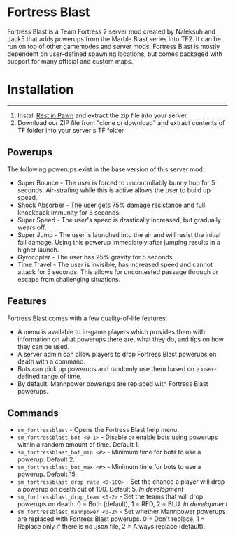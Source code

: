 Fortress Blast
==============

Fortress Blast is a Team Fortress 2 server mod created by Naleksuh and Jack5 that adds powerups from the Marble Blast series into TF2. It can be run on top of other gamemodes and server mods. Fortress Blast is mostly dependent on user-defined spawning locations, but comes packaged with support for many official and custom maps.

# Installation
--------
1) Install [Rest in Pawn](https://github.com/ErikMinekus/sm-ripext/releases/tag/1.0.6) and extract the zip file into your server
2) Download our ZIP file from "clone or download" and extract contents of TF folder into your server's TF folder


Powerups
--------

The following powerups exist in the base version of this server mod:

- Super Bounce - The user is forced to uncontrollably bunny hop for 5 seconds. Air-strafing while this is active allows the user to build up speed.
- Shock Absorber - The user gets 75% damage resistance and full knockback immunity for 5 seconds.
- Super Speed - The user's speed is drastically increased, but gradually wears off.
- Super Jump - The user is launched into the air and will resist the initial fall damage. Using this powerup immediately after jumping results in a higher launch.
- Gyrocopter - The user has 25% gravity for 5 seconds.
- Time Travel - The user is invisible, has increased speed and cannot attack for 5 seconds. This allows for uncontested passage through or escape from challenging situations.

Features
--------

Fortress Blast comes with a few quality-of-life features:

- A menu is available to in-game players which provides them with information on what powerups there are, what they do, and tips on how they can be used.
- A server admin can allow players to drop Fortress Blast powerups on death with a command.
- Bots can pick up powerups and randomly use them based on a user-defined range of time.
- By default, Mannpower powerups are replaced with Fortress Blast powerups.

Commands
--------

- `sm_fortressblast` - Opens the Fortress Blast help menu.
- `sm_fortressblast_bot <0-1>` - Disable or enable bots using powerups within a random amount of time. Default 1.
- `sm_fortressblast_bot_min <#>` - Minimum time for bots to use a powerup. Default 2.
- `sm_fortressblast_bot_max <#>` - Minimum time for bots to use a powerup. Default 15.
- `sm_fortressblast_drop_rate <0-100>` - Set the chance a player will drop a powerup on death out of 100. Default 5. *In development*
- `sm_fortressblast_drop_team <0-2>` - Set the teams that will drop powerups on death. 0 = Both (default), 1 = RED, 2 = BLU. *In development*
- `sm_fortressblast_mannpower <0-2>` - Set whether Mannpower powerups are replaced with Fortress Blast powerups. 0 = Don't replace, 1 = Replace only if there is no .json file, 2 = Always replace (default).
